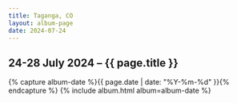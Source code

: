 ```yaml
---
title: Taganga, CO
layout: album-page
date: 2024-07-24
---
```

## 24-28 July 2024 – {{ page.title }}
{% capture album-date %}{{ page.date | date: "%Y-%m-%d" }}{% endcapture %}
{% include album.html album=album-date %}